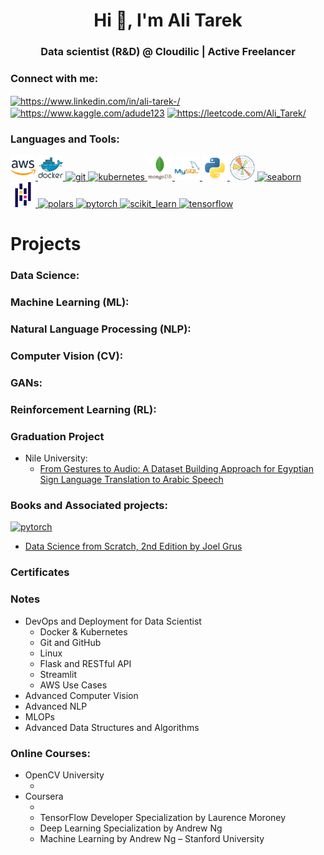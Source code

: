 <h1 align="center">Hi 👋, I'm Ali Tarek</h1>
<h3 align="center"> Data scientist (R&D) @ Cloudilic | Active Freelancer </h3>

<h3 align="left">Connect with me:</h3>
<p align="left">
<a href="https://www.linkedin.com/in/ali-tarek-/" target="blank"><img align="center" src="https://raw.githubusercontent.com/rahuldkjain/github-profile-readme-generator/master/src/images/icons/Social/linked-in-alt.svg" alt="https://www.linkedin.com/in/ali-tarek-/" height="30" width="40" /></a>
<a href="https://www.kaggle.com/adude123" target="blank"><img align="center" src="https://raw.githubusercontent.com/rahuldkjain/github-profile-readme-generator/master/src/images/icons/Social/kaggle.svg" alt="https://www.kaggle.com/adude123" height="30" width="40" /></a>
<a href="https://leetcode.com/Ali_Tarek/" target="blank"><img align="center" src="https://raw.githubusercontent.com/rahuldkjain/github-profile-readme-generator/master/src/images/icons/Social/leet-code.svg" alt="https://leetcode.com/Ali_Tarek/" height="30" width="40" /></a>
</p>

<h3 align="left">Languages and Tools:</h3>
<p align="left"> <a href="https://aws.amazon.com" target="_blank" rel="noreferrer"> <img src="https://raw.githubusercontent.com/devicons/devicon/master/icons/amazonwebservices/amazonwebservices-original-wordmark.svg" alt="aws" width="40" height="40"/> </a> <a href="https://www.docker.com/" target="_blank" rel="noreferrer"> <img src="https://raw.githubusercontent.com/devicons/devicon/master/icons/docker/docker-original-wordmark.svg" alt="docker" width="40" height="40"/> </a> <a href="https://git-scm.com/" target="_blank" rel="noreferrer"> <img src="https://www.vectorlogo.zone/logos/git-scm/git-scm-icon.svg" alt="git" width="40" height="40"/> </a> <a href="https://kubernetes.io" target="_blank" rel="noreferrer"> <img src="https://www.vectorlogo.zone/logos/kubernetes/kubernetes-icon.svg" alt="kubernetes" width="40" height="40"/> </a> <a href="https://www.mongodb.com/" target="_blank" rel="noreferrer"> <img src="https://raw.githubusercontent.com/devicons/devicon/master/icons/mongodb/mongodb-original-wordmark.svg" alt="mongodb" width="40" height="40"/> </a> <a href="https://www.mysql.com/" target="_blank" rel="noreferrer"> <img src="https://raw.githubusercontent.com/devicons/devicon/master/icons/mysql/mysql-original-wordmark.svg" alt="mysql" width="40" height="40"/> </a> <a href="https://www.python.org" target="_blank" rel="noreferrer"> <img src="https://raw.githubusercontent.com/devicons/devicon/master/icons/python/python-original.svg" alt="python" width="40" height="40"/> </a> <a href="https://matplotlib.org/" target="_blank" rel="noreferrer"> <img src="https://github.com/devicons/devicon/blob/master/icons/matplotlib/matplotlib-original.svg" alt="matplotlib" width="40" height="40"/> </a> <a href="https://seaborn.pydata.org/" target="_blank" rel="noreferrer"> <img src="https://seaborn.pydata.org/_images/logo-mark-lightbg.svg" alt="seaborn" width="40" height="40"/> </a> <a href="https://pandas.pydata.org/" target="_blank" rel="noreferrer"> <img src="https://raw.githubusercontent.com/devicons/devicon/2ae2a900d2f041da66e950e4d48052658d850630/icons/pandas/pandas-original.svg" alt="pandas" width="40" height="40"/> </a>
<a href="https://pola.rs/" target="_blank" rel="noreferrer"> <img src="https://th.bing.com/th/id/OIP.0twOur40xtMafTYsxM1OpQHaDa?w=500&h=230&rs=1&pid=ImgDetMain" alt="polars" width="40" height="40"/> </a>
<a href="https://pytorch.org/" target="_blank" rel="noreferrer"> <img src="https://www.vectorlogo.zone/logos/pytorch/pytorch-icon.svg" alt="pytorch" width="40" height="40"/> </a> <a href="https://scikit-learn.org/" target="_blank" rel="noreferrer"> <img src="https://upload.wikimedia.org/wikipedia/commons/0/05/Scikit_learn_logo_small.svg" alt="scikit_learn" width="40" height="40"/> </a> <a href="https://www.tensorflow.org" target="_blank" rel="noreferrer"> <img src="https://www.vectorlogo.zone/logos/tensorflow/tensorflow-icon.svg" alt="tensorflow" width="40" height="40"/> </a> </p>

# Projects
### Data Science:

### Machine Learning (ML):

### Natural Language Processing (NLP):

### Computer Vision (CV):

### GANs:

### Reinforcement Learning (RL):

### Graduation Project
- Nile University:
  - [From Gestures to Audio: A Dataset Building Approach for Egyptian Sign Language Translation to Arabic Speech](https://ieeexplore.ieee.org/document/10217562)

### Books and Associated projects:
<a href="https://www.oreilly.com/library/view/data-science-from/9781492041122/" target="_blank" rel="noreferrer"> <img src="https://learning.oreilly.com/library/cover/9781492041122/250w/" alt="pytorch" width="300" height="400"/>
- [Data Science from Scratch, 2nd Edition by Joel Grus](https://www.oreilly.com/library/view/data-science-from/9781492041122/)

### Certificates

### Notes
- DevOps and Deployment for Data Scientist
  - Docker & Kubernetes
  - Git and GitHub
  - Linux
  - Flask and RESTful API
  - Streamlit
  - AWS Use Cases
- Advanced Computer Vision
- Advanced NLP
- MLOPs
- Advanced Data Structures and Algorithms

### Online Courses:
- OpenCV University
  - []()
- Coursera
  - []()
  - TensorFlow Developer Specialization by Laurence Moroney
  - Deep Learning Specialization by Andrew Ng
  - Machine Learning by Andrew Ng – Stanford University
